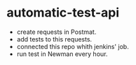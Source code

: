 # automatic-test-api

- create requests in Postmat.
- add tests to this requests.
- connected this repo whith jenkins' job.
- run test in Newman every hour.
